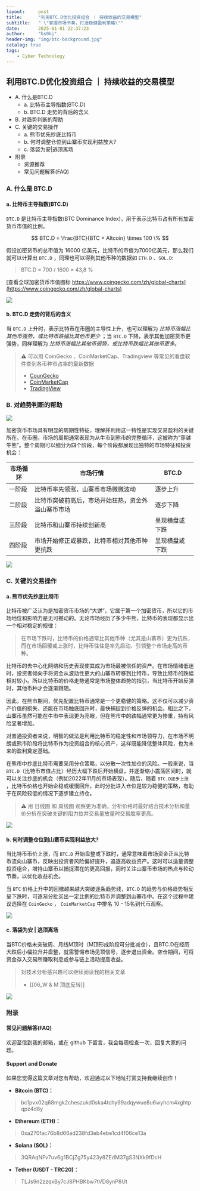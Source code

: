 ```yaml
---
layout:     post
title:      "利用BTC.D优化投资组合 ｜ 持续收益的交易模型"
subtitle:   " \"掌握市场节奏，打造稳健盈利策略\""
date:       2025-01-01 22:37:23
author:     "bs0bj"
header-img: "img/btc-background.jpg"
catalog: true
tags:
    - Cyber Technology
---
```


## 利用BTC.D优化投资组合 ｜ 持续收益的交易模型

- A. 什么是BTC.D
	- a. 比特币主导指数(BTC.D)
	- b. BTC.D 走势的背后的含义
- B. 对趋势判断的帮助
- C. 关键的交易操作
	- a. 熊市优先抄底比特币
	- b. 何时调整仓位到山寨币实现利益放大?
	- c. 落袋为安|逃顶离场
- 附录
	- 资源推荐
	- 常见问题解答(FAQ)


### A. 什么是 BTC.D

#### a. 比特币主导指数(BTC.D)
`BTC.D` 是比特币主导指数(BTC Dominance Index)，用于表示比特币占有所有加密货币市值的比例。

$$
BTC.D = \frac{BTC}{BTC + Altcoin} \times 100 \%
$$

假设加密货币的总市值为 16000 亿美元，比特币的市值为7000亿美元，那么我们就可以计算出 `BTC.D` ，同理也可以得到其他币种的数据如 `ETH.D` 、`SOL.D`: 
> BTC.D = 700 / 1600 = 43,8 %

[查看全球加密货币市值图标 https://www.coingecko.com/zh/global-charts](https://www.coingecko.com/zh/global-charts)

<!--btc_d0.png-->
![](https://krona0.github.io/img/in-post/btcd_market/btc_d0.png)

#### b. BTC.D 走势的背后的含义

当 `BTC.D` 上升时，表示比特币在币圈的主导性上升，也可以理解为 *比特币涨幅比其他币强势，或比特币跌幅比其他币更少*  ；当 `BTC.D` 下降，表示其他加密货币更强势，同样理解为 *比特币涨幅比其他币弱势，或比特币跌幅比其他币更多*。

>⚠️ 可以用 CoinGecko 、CoinMarketCap、Tradingview 等常见的看盘软件查到各币种市占率的最新数据
>- [CounGecko](https://www.coingecko.com/zh/global-charts)
>- [CoinMarketCap](https://coinmarketcap.com/charts/)
>- [TradingView](https://www.tradingview.com/)

### B. 对趋势判断的帮助

<!--btc_go.png-->
![](https://krona0.github.io/img/in-post/btcd_market/btc_go.png)

加密货币市场具有明显的周期性特征，理解并利用这一特性是实现交易盈利的关键所在。在币圈，市场的周期通常表现为从牛市到熊市的完整循环，这被称为“穿越牛熊”。整个周期可以细分为四个阶段，每个阶段都展现出独特的市场特征和投资机会：

| 市场循环 | 市场行情                      | BTC.D   |
| ---- | ------------------------- | ------- |
| 一阶段  | 比特币率先领涨，山寨币市场微微波动         | 逐步上升    |
| 二阶段  | 比特币突破前高后，市场开始狂热，资金外溢山寨币市场 | 逐步下降    |
| 三阶段  | 比特币和山寨币持续创新高              | 呈现横盘或下跌 |
| 四阶段  | 市场开始修正或暴跌，比特币相对其他币种更抗跌    | 呈现横盘或下跌 |

<!--btcd_un.png-->
![](https://krona0.github.io/img/in-post/btcd_market/btcd_un.png)

### C. 关键的交易操作

#### a. 熊市优先抄底比特币

比特币被广泛认为是加密货币市场的“大饼”，它属于第一个加密货币，所以它的市场地位和影响力是无可撼动的。无论市场经历了多少牛熊，比特币的表现都显示出一个相对稳定的规律：

>在市场下跌时，比特币的价格通常比其他币种（尤其是山寨币）更为抗跌，而在市场回暖或上涨时，比特币往往是率先启动、引领整个市场走高的币种。

比特币的去中心化网络和历史表现使其成为市场最被信任的资产。在市场情绪低迷时，投资者倾向于将资金从波动性更大的山寨币转移到比特币，导致比特币的跌幅相对较小。所以比特币的价格走势通常是市场整体趋势的指引，当比特币开始反弹时，其他币种才会逐渐跟随。

因此，在熊市期间，优先配置比特币通常是一个更稳健的策略。这不仅可以减少资产价值的损失，还能在市场触底回升时，最快捕捉到价格反弹的机会。相比之下，山寨币虽然可能在牛市中表现更为亮眼，但在熊市中的跌幅通常更为惨重，持有风险显著增加。

对普通投资者来说，明智的做法是利用比特币的稳定性和市场领导力，在市场不明朗或熊市阶段将比特币作为投资组合的核心资产，这样既能降低整体风险，也为未来的盈利奠定基础。

在熊市中抄底比特币需要采用分仓策略，以分散一次性加仓的风险。一般来说，当`BTC.D`（比特币市值占比）经历大幅下跌后开始横盘，并逐渐缩小震荡区间时，就可以关注抄底的机会（例如2022年11月的市场表现）。随后，随着 `BTC.D逐步上涨` ，比特币价格也开始企稳或缓慢回升，此时分批进入仓位是较为稳健的策略，有助于在风险较低的情况下逐步建立持仓。

>⚠️ 用 日线图 和 周线图 观察更为准确，分析价格时最好结合技术分析和量价分析在突破关键的阻力位并交易量放量时交易胜率更高。

<!--bear_in.png-->
![](https://krona0.github.io/img/in-post/btcd_market/bear_in.png)

#### b. 何时调整仓位到山寨币实现利益放大?

当比特币币价上涨，而 `BTC.D` 开始盘整或下跌时，通常意味着市场资金正从比特币流向山寨币，反映出投资者风险偏好提升，追逐高收益资产。这时可以适量调整投资组合，增持山寨币以捕捉潜在的更高回报，同时关注山寨币市场的热点与轮动节奏，以优化收益机会。

当 `BTC` 价格上升中的回撤越来越大突破逐条趋势线，`BTC.D` 的趋势与价格趋势相反呈下跌时，可逐渐分批买出一定比例的比特币并调整到山寨币中。在这个过程中建议选择在 `CoinGecko` ， `CoinMarketCap` 中排名 10 - 15名到代币观察。

<!--alt_in.png-->
![](https://krona0.github.io/img/in-post/btcd_market/alt_in.png)

#### c. 落袋为安 | 逃顶离场

当BTC价格未突破周、月线M顶时（M顶形成阶段可分批减仓），且BTC.D在经历大跌后小幅拉升并盘整，就需警惕市场见顶信号，逐步退出资金。空仓期间，可将资金存入交易所赚取利息或参与链上活动提高收益。

>对技术分析感兴趣可以继续阅读我的相关文章
>- [[06_W & M 顶底反转]]

<!--bull_out.png-->
![](https://krona0.github.io/img/in-post/btcd_market/bull_out.png)


### 附录

#### 常见问题解答(FAQ)

欢迎至信到我的邮箱，或在 github 下留言，我会每周检查一次，回复大家的问题。

#### Support and Donate

如果您觉得这篇文章对您有帮助，欢迎通过以下地址打赏支持我继续创作！
- **Bitcoin (BTC)：** 
>bc1pvx02q68mgk2cheszukd0ska4tchy99adqywue8u6wyhcm4xghtpqpz4d8y
- **Ethereum (ETH)：** 
> 0xa270fac76b8d66ad238fd3eb4ebe1cd4f06ce13a
- **Solana (SOL)：** 
> 3QRAqNFv7uv6g1BCjZg75y423y8ZEdM37gS3NXk9fDcH
- **Tether (USDT - TRC20)：** 
> TLJs9n2zzqxBy7cJ8PHBKbw7tVD8ynP8Ut